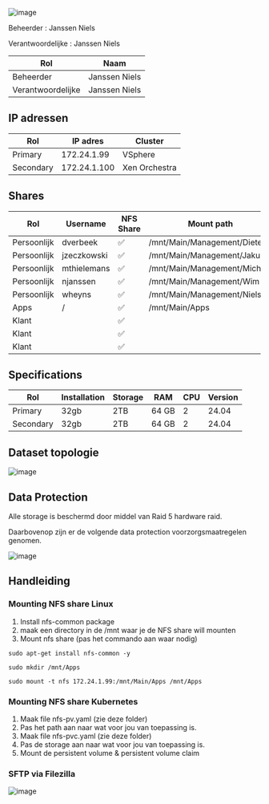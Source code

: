 ![image](https://github.com/michaelthielemans/ProjectHosting/assets/119003253/818125a7-a61a-43bf-9510-b625ca707e70)

Beheerder : Janssen Niels

Verantwoordelijke : Janssen Niels

| Rol               | Naam          |
| ----------------- | ------------- |
| Beheerder         | Janssen Niels |
| Verantwoordelijke | Janssen Niels |
## IP adressen

| Rol       | IP adres     | Cluster       |
| --------- | ------------ | ------------- |
| Primary   | 172.24.1.99  | VSphere       |
| Secondary | 172.24.1.100 | Xen Orchestra |
## Shares 

| Rol         | Username    | NFS Share | Mount path                   | SFTP Share |     |
| ----------- | ----------- | --------- | ---------------------------- | ---------- | --- |
| Persoonlijk | dverbeek    | ✅         | /mnt/Main/Management/Dieter  | ✅          |     |
| Persoonlijk | jzeczkowski | ✅         | /mnt/Main/Management/Jakub   | ✅          |     |
| Persoonlijk | mthielemans | ✅         | /mnt/Main/Management/Michael | ✅          |     |
| Persoonlijk | njanssen    | ✅         | /mnt/Main/Management/Wim     | ✅          |     |
| Persoonlijk | wheyns      | ✅         | /mnt/Main/Management/Niels   | ✅          |     |
| Apps        | /           | ✅         | /mnt/Main/Apps               | ❌          |     |
| Klant       |             | ✅         |                              | ✅          |     |
| Klant       |             | ✅         |                              | ✅          |     |
| Klant       |             | ✅         |                              | ✅          |     |

## Specifications 

| Rol       | Installation | Storage | RAM   | CPU | Version |
| --------- | ------------ | ------- | ----- | --- | ------- |
| Primary   | 32gb         | 2TB     | 64 GB | 2   | 24.04   |
| Secondary | 32gb         | 2TB     | 64 GB | 2   | 24.04   |

## Dataset topologie

![image](https://github.com/michaelthielemans/ProjectHosting/assets/119003253/525781df-08aa-43b2-ba4d-ed0801987cd9)


## Data Protection 

Alle storage is beschermd door middel van Raid 5 hardware raid. 

Daarbovenop zijn er de volgende data protection voorzorgsmaatregelen genomen.  

![image](https://github.com/michaelthielemans/ProjectHosting/assets/119003253/9bfc0883-4625-4ae3-ad49-a384650e0e42)

## Handleiding

### Mounting NFS share Linux 

1. Install nfs-common package
2. maak een directory in de /mnt waar je de NFS share will mounten
3. Mount nfs share (pas het commando aan waar nodig)

```sudo apt-get install nfs-common -y```

```sudo mkdir /mnt/Apps```

```sudo mount -t nfs 172.24.1.99:/mnt/Main/Apps /mnt/Apps```

### Mounting NFS share Kubernetes

1. Maak file nfs-pv.yaml (zie deze folder)
2. Pas het path aan naar wat voor jou van toepassing is. 
3. Maak file nfs-pvc.yaml (zie deze folder)
4. Pas de storage aan naar wat voor jou van toepassing is. 
5. Mount de persistent volume & persistent volume claim

### SFTP via Filezilla

![image](https://github.com/michaelthielemans/ProjectHosting/assets/119003253/f66a3d27-365f-4d26-8b5f-bbf87e516f33)

